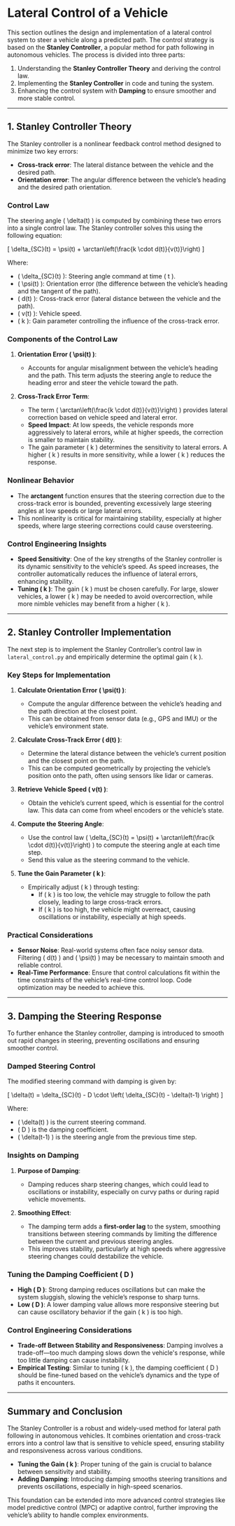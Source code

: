 # Lateral Control of a Vehicle

This section outlines the design and implementation of a lateral control system to steer a vehicle along a predicted path. The control strategy is based on the **Stanley Controller**, a popular method for path following in autonomous vehicles. The process is divided into three parts:

1. Understanding the **Stanley Controller Theory** and deriving the control law.
2. Implementing the **Stanley Controller** in code and tuning the system.
3. Enhancing the control system with **Damping** to ensure smoother and more stable control.

---

## **1. Stanley Controller Theory**

The Stanley controller is a nonlinear feedback control method designed to minimize two key errors:

- **Cross-track error**: The lateral distance between the vehicle and the desired path.
- **Orientation error**: The angular difference between the vehicle’s heading and the desired path orientation.

### Control Law

The steering angle \( \delta(t) \) is computed by combining these two errors into a single control law. The Stanley controller solves this using the following equation:

\[
\delta_{SC}(t) = \psi(t) + \arctan\left(\frac{k \cdot d(t)}{v(t)}\right)
\]

Where:

- \( \delta_{SC}(t) \): Steering angle command at time \( t \).
- \( \psi(t) \): Orientation error (the difference between the vehicle’s heading and the tangent of the path).
- \( d(t) \): Cross-track error (lateral distance between the vehicle and the path).
- \( v(t) \): Vehicle speed.
- \( k \): Gain parameter controlling the influence of the cross-track error.

### Components of the Control Law

1. **Orientation Error \( \psi(t) \)**:
   - Accounts for angular misalignment between the vehicle’s heading and the path. This term adjusts the steering angle to reduce the heading error and steer the vehicle toward the path.

2. **Cross-Track Error Term**:
   - The term \( \arctan\left(\frac{k \cdot d(t)}{v(t)}\right) \) provides lateral correction based on vehicle speed and lateral error.
   - **Speed Impact**: At low speeds, the vehicle responds more aggressively to lateral errors, while at higher speeds, the correction is smaller to maintain stability.
   - The gain parameter \( k \) determines the sensitivity to lateral errors. A higher \( k \) results in more sensitivity, while a lower \( k \) reduces the response.

### Nonlinear Behavior

- The **arctangent** function ensures that the steering correction due to the cross-track error is bounded, preventing excessively large steering angles at low speeds or large lateral errors.
- This nonlinearity is critical for maintaining stability, especially at higher speeds, where large steering corrections could cause oversteering.

### Control Engineering Insights

- **Speed Sensitivity**: One of the key strengths of the Stanley controller is its dynamic sensitivity to the vehicle’s speed. As speed increases, the controller automatically reduces the influence of lateral errors, enhancing stability.
- **Tuning \( k \)**: The gain \( k \) must be chosen carefully. For large, slower vehicles, a lower \( k \) may be needed to avoid overcorrection, while more nimble vehicles may benefit from a higher \( k \).

---

## **2. Stanley Controller Implementation**

The next step is to implement the Stanley Controller’s control law in `lateral_control.py` and empirically determine the optimal gain \( k \).

### Key Steps for Implementation

1. **Calculate Orientation Error \( \psi(t) \)**:
   - Compute the angular difference between the vehicle’s heading and the path direction at the closest point.
   - This can be obtained from sensor data (e.g., GPS and IMU) or the vehicle’s environment state.

2. **Calculate Cross-Track Error \( d(t) \)**:
   - Determine the lateral distance between the vehicle’s current position and the closest point on the path.
   - This can be computed geometrically by projecting the vehicle’s position onto the path, often using sensors like lidar or cameras.

3. **Retrieve Vehicle Speed \( v(t) \)**:
   - Obtain the vehicle’s current speed, which is essential for the control law. This data can come from wheel encoders or the vehicle’s state.

4. **Compute the Steering Angle**:
   - Use the control law \( \delta_{SC}(t) = \psi(t) + \arctan\left(\frac{k \cdot d(t)}{v(t)}\right) \) to compute the steering angle at each time step.
   - Send this value as the steering command to the vehicle.

5. **Tune the Gain Parameter \( k \)**:
   - Empirically adjust \( k \) through testing:
     - If \( k \) is too low, the vehicle may struggle to follow the path closely, leading to large cross-track errors.
     - If \( k \) is too high, the vehicle might overreact, causing oscillations or instability, especially at high speeds.

### Practical Considerations

- **Sensor Noise**: Real-world systems often face noisy sensor data. Filtering \( d(t) \) and \( \psi(t) \) may be necessary to maintain smooth and reliable control.
- **Real-Time Performance**: Ensure that control calculations fit within the time constraints of the vehicle’s real-time control loop. Code optimization may be needed to achieve this.

---

## **3. Damping the Steering Response**

To further enhance the Stanley controller, damping is introduced to smooth out rapid changes in steering, preventing oscillations and ensuring smoother control.

### Damped Steering Control

The modified steering command with damping is given by:

\[
\delta(t) = \delta_{SC}(t) - D \cdot \left( \delta_{SC}(t) - \delta(t-1) \right)
\]

Where:

- \( \delta(t) \) is the current steering command.
- \( D \) is the damping coefficient.
- \( \delta(t-1) \) is the steering angle from the previous time step.

### Insights on Damping

1. **Purpose of Damping**:
   - Damping reduces sharp steering changes, which could lead to oscillations or instability, especially on curvy paths or during rapid vehicle movements.
  
2. **Smoothing Effect**:
   - The damping term adds a **first-order lag** to the system, smoothing transitions between steering commands by limiting the difference between the current and previous steering angles.
   - This improves stability, particularly at high speeds where aggressive steering changes could destabilize the vehicle.

### Tuning the Damping Coefficient \( D \)

- **High \( D \)**: Strong damping reduces oscillations but can make the system sluggish, slowing the vehicle’s response to sharp turns.
- **Low \( D \)**: A lower damping value allows more responsive steering but can cause oscillatory behavior if the gain \( k \) is too high.

### Control Engineering Considerations

- **Trade-off Between Stability and Responsiveness**: Damping involves a trade-off—too much damping slows down the vehicle's response, while too little damping can cause instability.
- **Empirical Testing**: Similar to tuning \( k \), the damping coefficient \( D \) should be fine-tuned based on the vehicle’s dynamics and the type of paths it encounters.

---

## **Summary and Conclusion**

The Stanley Controller is a robust and widely-used method for lateral path following in autonomous vehicles. It combines orientation and cross-track errors into a control law that is sensitive to vehicle speed, ensuring stability and responsiveness across various conditions.

- **Tuning the Gain \( k \)**: Proper tuning of the gain is crucial to balance between sensitivity and stability.
- **Adding Damping**: Introducing damping smooths steering transitions and prevents oscillations, especially in high-speed scenarios.

This foundation can be extended into more advanced control strategies like model predictive control (MPC) or adaptive control, further improving the vehicle’s ability to handle complex environments.
